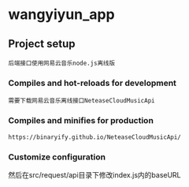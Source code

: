 # wangyiyun_app

## Project setup
```
后端接口使用网易云音乐node.js离线版
```

### Compiles and hot-reloads for development
```
需要下载网易云音乐离线接口NeteaseCloudMusicApi
```

### Compiles and minifies for production
```
https://binaryify.github.io/NeteaseCloudMusicApi/
```

### Customize configuration
然后在src/request/api目录下修改index.js内的baseURL
